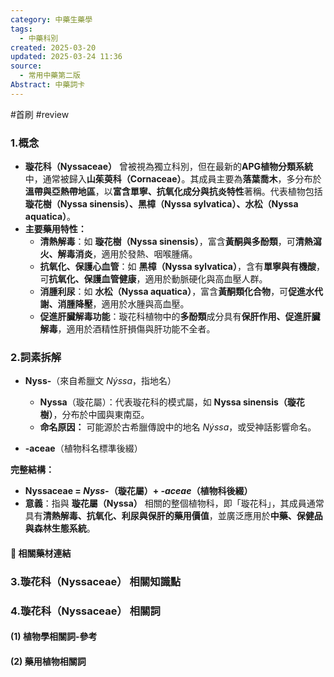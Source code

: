 ```yaml
---
category: 中藥生藥學
tags:
  - 中藥科別
created: 2025-03-20
updated: 2025-03-24 11:36
source:
  - 常用中藥第二版
Abstract: 中藥詞卡
---
```

#首刷 #review 
### 1.概念
- **璇花科（Nyssaceae）** 曾被視為獨立科別，但在最新的**APG植物分類系統**中，通常被歸入**山茱萸科（Cornaceae）**。其成員主要為**落葉喬木**，多分布於**溫帶與亞熱帶地區**，以**富含單寧、抗氧化成分與抗炎特性**著稱。代表植物包括 **璇花樹（Nyssa sinensis）、黑樟（Nyssa sylvatica）、水松（Nyssa aquatica）**。  
- **主要藥用特性：**  
  - **清熱解毒**：如 **璇花樹（Nyssa sinensis）**，富含**黃酮與多酚類**，可**清熱瀉火、解毒消炎**，適用於發熱、咽喉腫痛。  
  - **抗氧化、保護心血管**：如 **黑樟（Nyssa sylvatica）**，含有**單寧與有機酸**，可**抗氧化、保護血管健康**，適用於動脈硬化與高血壓人群。  
  - **消腫利尿**：如 **水松（Nyssa aquatica）**，富含**黃酮類化合物**，可**促進水代謝、消腫降壓**，適用於水腫與高血壓。  
  - **促進肝臟解毒功能**：璇花科植物中的**多酚類**成分具有**保肝作用、促進肝臟解毒**，適用於酒精性肝損傷與肝功能不全者。 

### 2.詞素拆解
- **Nyss-**（來自希臘文 *Nýssa*，指地名）  
  - **Nyssa**（璇花屬）：代表璇花科的模式屬，如 **Nyssa sinensis（璇花樹）**，分布於中國與東南亞。  
  - **命名原因：** 可能源於古希臘傳說中的地名 *Nýssa*，或受神話影響命名。  

- **-aceae**（植物科名標準後綴）  

**完整結構：**
- **Nyssaceae = *Nyss-*（璇花屬）+ *-aceae*（植物科後綴）**  
- **意義**：指與 **璇花屬（Nyssa）** 相關的整個植物科，即「璇花科」，其成員通常具有**清熱解毒、抗氧化、利尿與保肝的藥用價值**，並廣泛應用於**中藥、保健品與森林生態系統**。  

#### 📌 相關藥材連結




### 3.璇花科（Nyssaceae） 相關知識點



### 4.璇花科（Nyssaceae） 相關詞
#### (1) 植物學相關詞-參考




#### (2) 藥用植物相關詞

